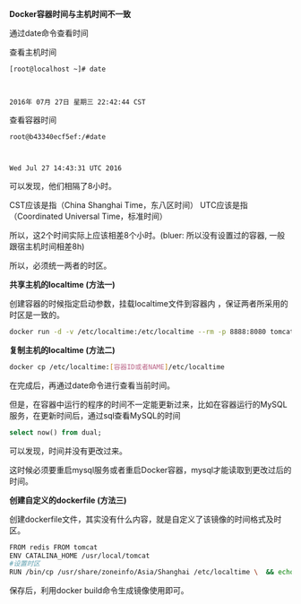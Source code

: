 **Docker容器时间与主机时间不一致**

通过date命令查看时间

查看主机时间

```
[root@localhost ~]# date



2016年 07月 27日 星期三 22:42:44 CST
```

查看容器时间

```
root@b43340ecf5ef:/#date                                                                                                                          



Wed Jul 27 14:43:31 UTC 2016
```

可以发现，他们相隔了8小时。

CST应该是指（China Shanghai Time，东八区时间） 
UTC应该是指（Coordinated Universal Time，标准时间） 

所以，这2个时间实际上应该相差8个小时。(bluer: 所以没有设置过的容器, 一般跟宿主机时间相差8h)

所以，必须统一两者的时区。

**共享主机的localtime (方法一)**

创建容器的时候指定启动参数，挂载localtime文件到容器内 ，保证两者所采用的时区是一致的。

```bash
docker run -d -v /etc/localtime:/etc/localtime --rm -p 8888:8080 tomcat:latest
```

**复制主机的localtime (方法二)**

```bash
docker cp /etc/localtime:[容器ID或者NAME]/etc/localtime
```

在完成后，再通过date命令进行查看当前时间。 

但是，在容器中运行的程序的时间不一定能更新过来，比如在容器运行的MySQL服务，在更新时间后，通过sql查看MySQL的时间

```sql
select now() from dual;
```

可以发现，时间并没有更改过来。 

这时候必须要重启mysql服务或者重启Docker容器，mysql才能读取到更改过后的时间。

**创建自定义的dockerfile (方法三)**

创建dockerfile文件，其实没有什么内容，就是自定义了该镜像的时间格式及时区。

```bash
FROM redis FROM tomcat 
ENV CATALINA_HOME /usr/local/tomcat
#设置时区
RUN /bin/cp /usr/share/zoneinfo/Asia/Shanghai /etc/localtime \  && echo 'Asia/Shanghai' >/etc/timezone \
```

保存后，利用docker build命令生成镜像使用即可。